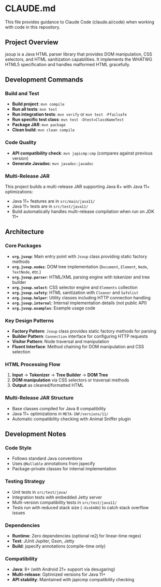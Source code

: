 # CLAUDE.md

This file provides guidance to Claude Code (claude.ai/code) when working with code in this repository.

## Project Overview
jsoup is a Java HTML parser library that provides DOM manipulation, CSS selectors, and HTML sanitization capabilities. It implements the WHATWG HTML5 specification and handles malformed HTML gracefully.

## Development Commands

### Build and Test
- **Build project**: `mvn compile`
- **Run all tests**: `mvn test`
- **Run integration tests**: `mvn verify` or `mvn test -Pfailsafe`
- **Run specific test class**: `mvn test -Dtest=ClassNameTest`
- **Package JAR**: `mvn package`
- **Clean build**: `mvn clean compile`

### Code Quality
- **API compatibility check**: `mvn japicmp:cmp` (compares against previous version)
- **Generate Javadoc**: `mvn javadoc:javadoc`

### Multi-Release JAR
This project builds a multi-release JAR supporting Java 8+ with Java 11+ optimizations:
- Java 11+ features are in `src/main/java11/`
- Java 11+ tests are in `src/test/java11/`
- Build automatically handles multi-release compilation when run on JDK 11+

## Architecture

### Core Packages
- **`org.jsoup`**: Main entry point with `Jsoup` class providing static factory methods
- **`org.jsoup.nodes`**: DOM tree implementation (`Document`, `Element`, `Node`, `TextNode`, etc.)
- **`org.jsoup.parser`**: HTML/XML parsing engine with tokenizer and tree builder
- **`org.jsoup.select`**: CSS selector engine and `Elements` collection
- **`org.jsoup.safety`**: HTML sanitization with `Cleaner` and `Safelist`
- **`org.jsoup.helper`**: Utility classes including HTTP connection handling
- **`org.jsoup.internal`**: Internal implementation details (not public API)
- **`org.jsoup.examples`**: Example usage code

### Key Design Patterns
- **Factory Pattern**: `Jsoup` class provides static factory methods for parsing
- **Builder Pattern**: `Connection` interface for configuring HTTP requests
- **Visitor Pattern**: Node traversal and manipulation
- **Fluent Interface**: Method chaining for DOM manipulation and CSS selection

### HTML Processing Flow
1. **Input** → **Tokenizer** → **Tree Builder** → **DOM Tree**
2. **DOM manipulation** via CSS selectors or traversal methods
3. **Output** as cleaned/formatted HTML

### Multi-Release JAR Structure
- Base classes compiled for Java 8 compatibility
- Java 11+ optimizations in `META-INF/versions/11/`
- Automatic compatibility checking with Animal Sniffer plugin

## Development Notes

### Code Style
- Follows standard Java conventions
- Uses `@Nullable` annotations from jspecify
- Package-private classes for internal implementation

### Testing Strategy
- Unit tests in `src/test/java/`
- Integration tests with embedded Jetty server
- Multi-version compatibility tests in `src/test/java11/`
- Tests run with reduced stack size (`-Xss640k`) to catch stack overflow issues

### Dependencies
- **Runtime**: Zero dependencies (optional re2j for linear-time regex)
- **Test**: JUnit Jupiter, Gson, Jetty
- **Build**: jspecify annotations (compile-time only)

### Compatibility
- **Java**: 8+ (with Android 21+ support via desugaring)
- **Multi-release**: Optimized versions for Java 11+
- **API stability**: Maintained with japicmp compatibility checking
